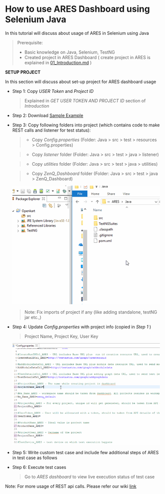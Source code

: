 # How to use ARES Dashboard using Selenium Java

In this tutorial will discuss about usage of ARES in Selenium using Java

> Prerequisite: 
> - Basic knowledge on Java, Selenium, TestNG
> - Created project in ARES Dashboard ( create project in ARES is explained in [01_Introduction.md](https://github.com/testastra/ARES/blob/master/Tutorials/01_Introduction.md) )

__SETUP PROJECT__

In this section will discuss about set-up project for ARES dashboard usage

 - Step 1: Copy _USER Token_ and _Project ID_
    > Explained in _GET USER TOKEN AND PROJECT ID_ section of _Introduction_

 - Step 2: Download [Sample Example](https://github.com/testastra/ARES/releases/download/v1.0-java/Java.zip) 

 - Step 3: Copy following folders into project (which contains code to make REST calls and listener for test status):

    > - Copy _Config.properties_ (Folder: Java > src > test > resources > Config.properties)

    > - Copy _listener_ folder (Folder: Java > src > test > java > listener)

    > - Copy _utilities_ folder (Folder: Java > src > test > java > utilities)
 
    > - Copy _ZenQ_Dashboard_ folder (Folder: Java > src > test > java > ZenQ_Dashboard)

    ![COPY FILES](Assets/copy_files.gif)

    > Note: Fix imports of project if any (like adding standalone, testNG jar etc.,)

 - Step 4: Update _Config.properties_ with project info (copied in _Step 1_ )
    > Project Name, Project Key, User Key
    
    ![COPY FILES](Assets/update_config_properties.gif)

 - Step 5: Write custom test case and include few additional steps of ARES in test case as follows

 - Step 6: Execute test cases

    > Go to *ARES dashboard* to view live execution status of test case

Note: For more usage of REST api calls. Please refer our wiki [link](https://github.com/testastra/ARES/wiki)